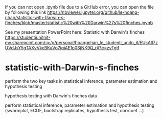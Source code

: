 If you can not open .ipynb file due to a GitHub error, you can open the file by following this link 
https://nbviewer.jupyter.org/github/le-hoang-nhan/statistic-with-Darwin-s-finches/blob/master/statistic%20with%20Darwin%27s%20finches.ipynb

See my presentation PowerPoint here: 
Statistic with Darwin's finches
https://studentiunitnit-my.sharepoint.com/:p:/g/personal/hoangnhan_le_studenti_unitn_it/EUsAIl7zUVdJsY5gTAXvVkcBKuVo7iqiAE1p0SjNK9Q_rA?e=zvTgtf

# statistic-with-Darwin-s-finches
 perform the two key tasks in statistical inference, parameter estimation and hypothesis testing

hypothesis testing with Darwin's finches data

perform statistical inference, parameter estimation and hypothesis testing (swarmplot, ECDF, bootstrap replicates, hypothesis test, corrcoef ...)
